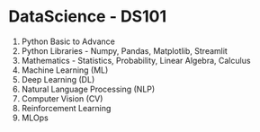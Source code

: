 # DataScience - DS101

1. Python Basic to Advance
2. Python Libraries - Numpy, Pandas, Matplotlib, Streamlit
3. Mathematics - Statistics, Probability, Linear Algebra, Calculus
4. Machine Learning (ML)
5. Deep Learning (DL)
6. Natural Language Processing (NLP)
7. Computer Vision (CV)
8. Reinforcement Learning
9. MLOps

